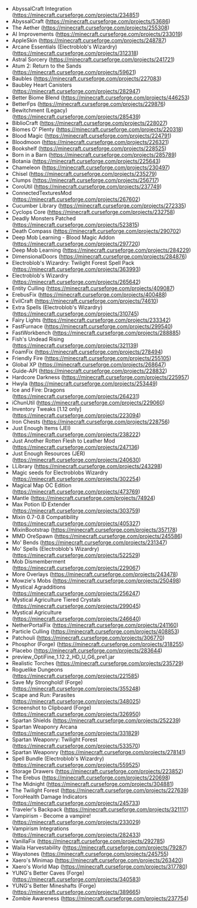 - AbyssalCraft Integration (<https://minecraft.curseforge.com/projects/234851>)
- AbyssalCraft (<https://minecraft.curseforge.com/projects/53686>)
- The Aether (<https://minecraft.curseforge.com/projects/255308>)
- AI Improvements (<https://minecraft.curseforge.com/projects/233019>)
- AppleSkin (<https://minecraft.curseforge.com/projects/248787>)
- Arcane Essentials (Electroblob's Wizardry) (<https://minecraft.curseforge.com/projects/312318>)
- Astral Sorcery (<https://minecraft.curseforge.com/projects/241721>)
- Atum 2: Return to the Sands (<https://minecraft.curseforge.com/projects/59621>)
- Baubles (<https://minecraft.curseforge.com/projects/227083>)
- Baubley Heart Canisters (<https://minecraft.curseforge.com/projects/282947>)
- Better Biome Blend (<https://minecraft.curseforge.com/projects/446253>)
- BetterFps (<https://minecraft.curseforge.com/projects/229876>)
- Bewitchment (Legacy) (<https://minecraft.curseforge.com/projects/285439>)
- BiblioCraft (<https://minecraft.curseforge.com/projects/228027>)
- Biomes O' Plenty (<https://minecraft.curseforge.com/projects/220318>)
- Blood Magic  (<https://minecraft.curseforge.com/projects/224791>)
- Bloodmoon (<https://minecraft.curseforge.com/projects/226321>)
- Bookshelf (<https://minecraft.curseforge.com/projects/228525>)
- Born in a Barn (<https://minecraft.curseforge.com/projects/285789>)
- Botania (<https://minecraft.curseforge.com/projects/225643>)
- Chameleon (<https://minecraft.curseforge.com/projects/230497>)
- Chisel (<https://minecraft.curseforge.com/projects/235279>)
- Clumps (<https://minecraft.curseforge.com/projects/256717>)
- CoroUtil (<https://minecraft.curseforge.com/projects/237749>)
- ConnectedTexturesMod (<https://minecraft.curseforge.com/projects/267602>)
- Cucumber Library (<https://minecraft.curseforge.com/projects/272335>)
- Cyclops Core (<https://minecraft.curseforge.com/projects/232758>)
- Deadly Monsters Patched (<https://minecraft.curseforge.com/projects/523815>)
- Death Compass (<https://minecraft.curseforge.com/projects/290702>)
- Deep Mob Learning - Blood Magic Addon (<https://minecraft.curseforge.com/projects/297720>)
- Deep Mob Learning (<https://minecraft.curseforge.com/projects/284229>)
- DimensionalDoors (<https://minecraft.curseforge.com/projects/284876>)
- Electroblob's Wizardry: Twilight Forest Spell Pack (<https://minecraft.curseforge.com/projects/363993>)
- Electroblob's Wizardry (<https://minecraft.curseforge.com/projects/265642>)
- Entity Culling (<https://minecraft.curseforge.com/projects/409087>)
- ErebusFix (<https://minecraft.curseforge.com/projects/400488>)
- EvilCraft (<https://minecraft.curseforge.com/projects/74610>)
- Extra Spells (Electroblob's Wizardry) (<https://minecraft.curseforge.com/projects/310745>)
- Fairy Lights (<https://minecraft.curseforge.com/projects/233342>)
- FastFurnace (<https://minecraft.curseforge.com/projects/299540>)
- FastWorkbench (<https://minecraft.curseforge.com/projects/288885>)
- Fish's Undead Rising (<https://minecraft.curseforge.com/projects/321139>)
- Foam​Fix (<https://minecraft.curseforge.com/projects/278494>)
- Friendly Fire (<https://minecraft.curseforge.com/projects/255105>)
- Global XP (<https://minecraft.curseforge.com/projects/268647>)
- Guide-API (<https://minecraft.curseforge.com/projects/228832>)
- Hardcore Darkness (<https://minecraft.curseforge.com/projects/225957>)
- Hwyla (<https://minecraft.curseforge.com/projects/253449>)
- Ice and Fire: Dragons (<https://minecraft.curseforge.com/projects/264231>)
- iChunUtil (<https://minecraft.curseforge.com/projects/229060>)
- Inventory Tweaks [1.12 only]  (<https://minecraft.curseforge.com/projects/223094>)
- Iron Chests (<https://minecraft.curseforge.com/projects/228756>)
- Just Enough Items (JEI) (<https://minecraft.curseforge.com/projects/238222>)
- Just Another Rotten Flesh to Leather Mod (<https://minecraft.curseforge.com/projects/247136>)
- Just Enough Resources (JER) (<https://minecraft.curseforge.com/projects/240630>)
- LLibrary (<https://minecraft.curseforge.com/projects/243298>)
- Magic seeds for Electroblobs Wizardry (<https://minecraft.curseforge.com/projects/302254>)
- Magical Map OC Edition (<https://minecraft.curseforge.com/projects/473769>)
- Mantle (<https://minecraft.curseforge.com/projects/74924>)
- Max Potion ID Extender (<https://minecraft.curseforge.com/projects/303759>)
- Mixin 0.7-0.8 Compatibility (<https://minecraft.curseforge.com/projects/405327>)
- MixinBootstrap (<https://minecraft.curseforge.com/projects/357178>)
- MMD OreSpawn (<https://minecraft.curseforge.com/projects/245586>)
- Mo' Bends (<https://minecraft.curseforge.com/projects/231347>)
- Mo' Spells (Electroblob's Wizardry) (<https://minecraft.curseforge.com/projects/522529>)
- Mob Dismemberment (<https://minecraft.curseforge.com/projects/229067>)
- More Overlays (<https://minecraft.curseforge.com/projects/243478>)
- Mowzie's Mobs (<https://minecraft.curseforge.com/projects/250498>)
- Mystical Agradditions (<https://minecraft.curseforge.com/projects/256247>)
- Mystical Agriculture Tiered Crystals (<https://minecraft.curseforge.com/projects/299045>)
- Mystical Agriculture (<https://minecraft.curseforge.com/projects/246640>)
- NetherPortalFix (<https://minecraft.curseforge.com/projects/241160>)
- Particle Culling (<https://minecraft.curseforge.com/projects/408853>)
- Patchouli (<https://minecraft.curseforge.com/projects/306770>)
- Phosphor (Forge) (<https://minecraft.curseforge.com/projects/318255>)
- Placebo (<https://minecraft.curseforge.com/projects/283644>)
- preview_OptiFine_1.12.2_HD_U_G6_pre1.jar
- Realistic Torches (<https://minecraft.curseforge.com/projects/235729>)
- Roguelike Dungeons (<https://minecraft.curseforge.com/projects/221585>)
- Save My Stronghold! (Forge) (<https://minecraft.curseforge.com/projects/355248>)
- Scape and Run: Parasites (<https://minecraft.curseforge.com/projects/348025>)
- Screenshot to Clipboard (Forge) (<https://minecraft.curseforge.com/projects/326950>)
- Spartan Shields (<https://minecraft.curseforge.com/projects/252239>)
- Spartan Weaponry Arcana (<https://minecraft.curseforge.com/projects/331829>)
- Spartan Weaponry: Twilight Forest (<https://minecraft.curseforge.com/projects/533570>)
- Spartan Weaponry (<https://minecraft.curseforge.com/projects/278141>)
- Spell Bundle (Electroblob's Wizardry) (<https://minecraft.curseforge.com/projects/559525>)
- Storage Drawers (<https://minecraft.curseforge.com/projects/223852>)
- The Erebus (<https://minecraft.curseforge.com/projects/220698>)
- The Midnight (<https://minecraft.curseforge.com/projects/304881>)
- The Twilight Forest (<https://minecraft.curseforge.com/projects/227639>)
- ToroHealth Damage Indicators (<https://minecraft.curseforge.com/projects/245733>)
- Traveler's Backpack (<https://minecraft.curseforge.com/projects/321117>)
- Vampirism - Become a vampire! (<https://minecraft.curseforge.com/projects/233029>)
- Vampirism Integrations (<https://minecraft.curseforge.com/projects/282433>)
- VanillaFix (<https://minecraft.curseforge.com/projects/292785>)
- Waila Harvestability (<https://minecraft.curseforge.com/projects/79287>)
- Waystones (<https://minecraft.curseforge.com/projects/245755>)
- Xaero's Minimap (<https://minecraft.curseforge.com/projects/263420>)
- Xaero's World Map (<https://minecraft.curseforge.com/projects/317780>)
- YUNG's Better Caves (Forge) (<https://minecraft.curseforge.com/projects/340583>)
- YUNG's Better Mineshafts (Forge) (<https://minecraft.curseforge.com/projects/389665>)
- Zombie Awareness (<https://minecraft.curseforge.com/projects/237754>)
